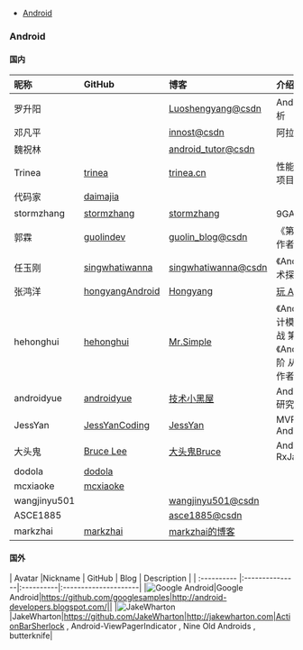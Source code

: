 - [Android](#android)












### Android

#### 国内

| 昵称        | GitHub  | 博客 | 介绍      |
| :---------- |:---------------|:----------|:---------------------|
| 罗升阳      ||[Luoshengyang@csdn](https://blog.csdn.net/Luoshengyang)|Android 源码分析|
| 邓凡平      ||[innost@csdn](https://blog.csdn.net/innost)|阿拉神农|
| 魏祝林      ||[android_tutor@csdn](https://blog.csdn.net/android_tutor)||
| Trinea     |[trinea](https://github.com/trinea)|[trinea.cn](http://www.trinea.cn/)|性能优化、开源项目|
| 代码家     |[daimajia](https://github.com/daimajia)|||
| stormzhang |[stormzhang](https://github.com/stormzhang)|[stormzhang](http://stormzhang.com/)|9GAG作者|
| 郭霖 |[guolindev](https://github.com/guolindev)|[guolin_blog@csdn](https://blog.csdn.net/guolin_blog)|《第一行代码》作者|
| 任玉刚 |[singwhatiwanna](https://github.com/singwhatiwanna)|[singwhatiwanna@csdn](https://blog.csdn.net/singwhatiwanna)|《Android 开发艺术探索》作者|
| 张鸿洋 |[hongyangAndroid](https://github.com/hongyangAndroid)|[Hongyang](https://blog.csdn.net/lmj623565791)|[玩 Android](http://www.wanandroid.com/)|
| hehonghui |[hehonghui](https://github.com/hehonghui)|[Mr.Simple](https://blog.csdn.net/bboyfeiyu)|《Android 源码设计模式解析与实战 第2版》、《Android开发进阶 从小工到专家》作者|
| androidyue |[androidyue](https://github.com/androidyue)|[技术小黑屋](https://droidyue.com/)|Android , Java 研究|
| JessYan |[JessYanCoding](https://github.com/JessYanCoding)|[JessYan](http://jessyan.me/)|MVPArms , AndroidAutoSize|
| 大头鬼 |[Bruce Lee](https://github.com/lzyzsd)|[大头鬼Bruce](https://blog.csdn.net/lzyzsd/)|Android , RxJava|
| dodola |[dodola](https://github.com/dodola)|||
| mcxiaoke |[mcxiaoke](https://github.com/mcxiaoke)|||
| wangjinyu501 ||[wangjinyu501@csdn](https://blog.csdn.net/wangjinyu501)||
| ASCE1885 ||[asce1885@csdn](https://blog.csdn.net/asce1885)||
| markzhai |[markzhai](https://github.com/markzhai)|[markzhai的博客](http://blog.zhaiyifan.cn/)||

#### 国外

| Avatar    |Nickname | GitHub  | Blog | Description      |
| :---------- |:---------------|:----------|:---------------------|
|![Google Android](https://avatars3.githubusercontent.com/u/1342004?s=80)|Google Android|https://github.com/googlesamples|http://android-developers.blogspot.com/||
|![JakeWharton](https://avatars0.githubusercontent.com/u/66577?s=80)|JakeWharton|https://github.com/JakeWharton|http://jakewharton.com|ActionBarSherlock , Android-ViewPagerIndicator , Nine Old Androids , butterknife|



